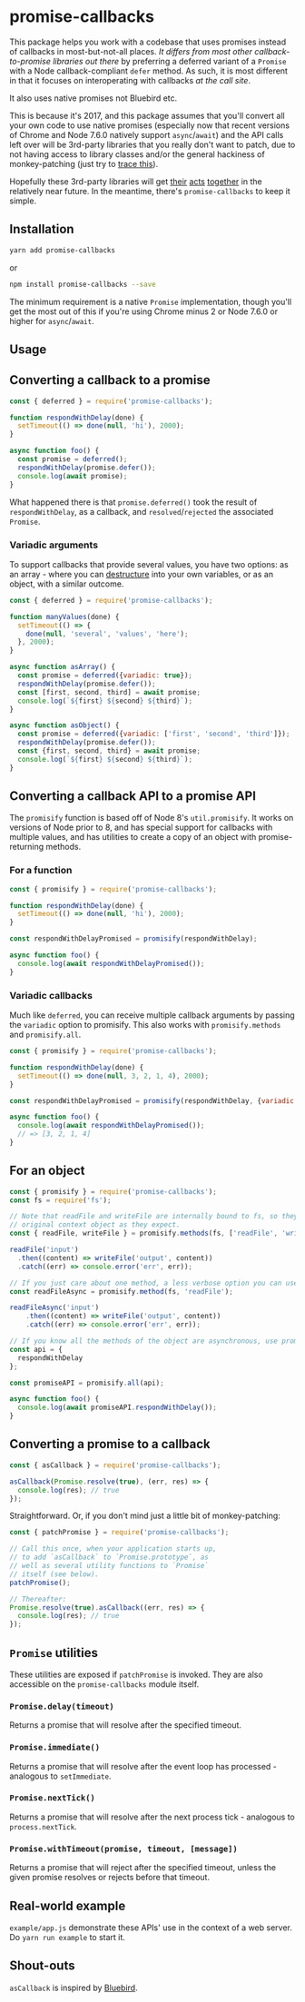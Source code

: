 # promise-callbacks

This package helps you work with a codebase that uses promises instead of callbacks in
most-but-not-all places. _It differs from most other callback-to-promise libraries out there_ by
preferring a deferred variant of a `Promise` with a Node callback-compliant `defer` method.
As such, it is most different in that it focuses on interoperating with callbacks _at the call
site_.

It also uses native promises not Bluebird etc.

This is because it's 2017, and this package assumes that you'll convert all your own code to use
native promises (especially now that recent versions of Chrome and Node 7.6.0 natively support
`async`/`await`) and the API calls left over will be 3rd-party libraries that you really don't want
to patch, due to not having access to library classes and/or the general hackiness of
monkey-patching (just try to
[trace this](https://github.com/petkaantonov/bluebird/blob/3746b7eca90dd8b11af73db5d30cf46d7dd90f9b/src/promisify.js#L295)).

Hopefully these 3rd-party libraries will get [their](https://github.com/nodejs/node/pull/5020)
[acts](https://github.com/request/request/issues/1935#issuecomment-287660358)
[together](https://github.com/mafintosh/mongojs/issues/324#issuecomment-287591550) in the relatively
near future. In the meantime, there's `promise-callbacks` to keep it simple.

## Installation

```sh
yarn add promise-callbacks
```

or

```sh
npm install promise-callbacks --save
```

The minimum requirement is a native `Promise` implementation, though you'll get the most out of this
if you're using Chrome minus 2 or Node 7.6.0 or higher for `async`/`await`.

## Usage

## Converting a callback to a promise

```js
const { deferred } = require('promise-callbacks');

function respondWithDelay(done) {
  setTimeout(() => done(null, 'hi'), 2000);
}

async function foo() {
  const promise = deferred();
  respondWithDelay(promise.defer());
  console.log(await promise);
}
```

What happened there is that `promise.deferred()` took the result of `respondWithDelay`, as a
callback, and `resolved`/`rejected` the associated `Promise`.

### Variadic arguments

To support callbacks that provide several values, you have two options: as an array - where you can
[destructure](https://developer.mozilla.org/en-US/docs/Web/JavaScript/Reference/Operators/Destructuring_assignment)
into your own variables, or as an object, with a similar outcome.

```js
const { deferred } = require('promise-callbacks');

function manyValues(done) {
  setTimeout(() => {
    done(null, 'several', 'values', 'here');
  }, 2000);
}

async function asArray() {
  const promise = deferred({variadic: true});
  respondWithDelay(promise.defer());
  const [first, second, third] = await promise;
  console.log(`${first} ${second} ${third}`);
}

async function asObject() {
  const promise = deferred({variadic: ['first', 'second', 'third']});
  respondWithDelay(promise.defer());
  const {first, second, third} = await promise;
  console.log(`${first} ${second} ${third}`);
}
```

## Converting a callback API to a promise API

The `promisify` function is based off of Node 8's `util.promisify`. It works on versions of Node
prior to 8, and has special support for callbacks with multiple values, and has utilities to create
a copy of an object with promise-returning methods.

### For a function

```js
const { promisify } = require('promise-callbacks');

function respondWithDelay(done) {
  setTimeout(() => done(null, 'hi'), 2000);
}

const respondWithDelayPromised = promisify(respondWithDelay);

async function foo() {
  console.log(await respondWithDelayPromised());
}
```

### Variadic callbacks

Much like `deferred`, you can receive multiple callback arguments by passing the `variadic` option to promisify. This also works with `promisify.methods` and `promisify.all`.

```js
const { promisify } = require('promise-callbacks');

function respondWithDelay(done) {
  setTimeout(() => done(null, 3, 2, 1, 4), 2000);
}

const respondWithDelayPromised = promisify(respondWithDelay, {variadic: true});

async function foo() {
  console.log(await respondWithDelayPromised());
  // => [3, 2, 1, 4]
}
```

## For an object

```js
const { promisify } = require('promise-callbacks');
const fs = require('fs');

// Note that readFile and writeFile are internally bound to fs, so they can interact with the
// original context object as they expect.
const { readFile, writeFile } = promisify.methods(fs, ['readFile', 'writeFile']);

readFile('input')
  .then((content) => writeFile('output', content))
  .catch((err) => console.error('err', err));

// If you just care about one method, a less verbose option you can use is promisify.method:
const readFileAsync = promisify.method(fs, 'readFile');

readFileAsync('input')
	.then((content) => writeFile('output', content))
	.catch((err) => console.error('err', err));

// If you know all the methods of the object are asynchronous, use promisify.all:
const api = {
  respondWithDelay
};

const promiseAPI = promisify.all(api);

async function foo() {
  console.log(await promiseAPI.respondWithDelay());
}
```

## Converting a promise to a callback

```js
const { asCallback } = require('promise-callbacks');

asCallback(Promise.resolve(true), (err, res) => {
  console.log(res); // true
});
```

Straightforward. Or, if you don't mind just a little bit of monkey-patching:

```js
const { patchPromise } = require('promise-callbacks');

// Call this once, when your application starts up,
// to add `asCallback` to `Promise.prototype`, as
// well as several utility functions to `Promise`
// itself (see below).
patchPromise();

// Thereafter:
Promise.resolve(true).asCallback((err, res) => {
  console.log(res); // true
});
```

## `Promise` utilities

These utilities are exposed if `patchPromise` is invoked. They are also accessible on the
`promise-callbacks` module itself.

### `Promise.delay(timeout)`

Returns a promise that will resolve after the specified timeout.

### `Promise.immediate()`

Returns a promise that will resolve after the event loop has processed - analogous to `setImmediate`.

### `Promise.nextTick()`

Returns a promise that will resolve after the next process tick - analogous to `process.nextTick`.

### `Promise.withTimeout(promise, timeout, [message])`

Returns a promise that will reject after the specified timeout, unless the given promise resolves or
rejects before that timeout.

## Real-world example

`example/app.js` demonstrate these APIs' use in the context of a web server. Do `yarn run example`
to start it.

## Shout-outs

`asCallback` is inspired by [Bluebird](http://bluebirdjs.com/docs/api/ascallback.html).
